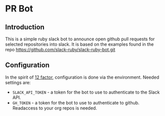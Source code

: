 PR Bot
======

Introduction
------------

This is a simple ruby slack bot to announce open github pull requests for
selected repositories into slack.  It is based on the examples found in the
repo https://github.com/slack-ruby/slack-ruby-bot.git


Configuration
-------------
In the spirit of [12 factor](https://12factor.net/config), configuration is
done via the environment.  Needed settings are:

  * `SLACK_API_TOKEN` - a token for the bot to use to authenticate to the Slack API.
  * `GH_TOKEN` - a token for the bot to use to authenticate to github. Readaccess to your org repos is needed.
